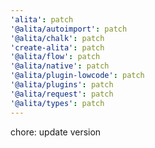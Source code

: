 ```yaml
---
'alita': patch
'@alita/autoimport': patch
'@alita/chalk': patch
'create-alita': patch
'@alita/flow': patch
'@alita/native': patch
'@alita/plugin-lowcode': patch
'@alita/plugins': patch
'@alita/request': patch
'@alita/types': patch
---
```


chore: update version
